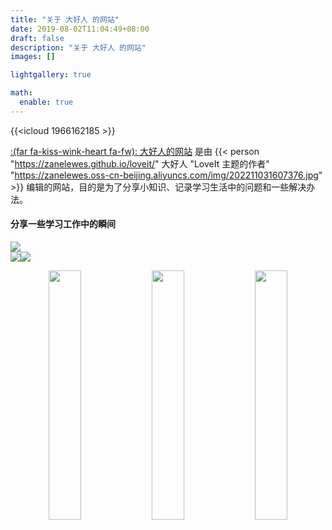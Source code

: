 ```yaml
---
title: "关于 大好人 的网站"
date: 2019-08-02T11:04:49+08:00
draft: false
description: "关于 大好人 的网站"
images: []

lightgallery: true

math:
  enable: true
---
```

{{<icloud 1966162185 >}}


[:(far fa-kiss-wink-heart fa-fw): 大好人的网站](https://zanelewes.github.io/loveit/) 是由 {{< person "https://zanelewes.github.io/loveit/" 大好人 "LoveIt 主题的作者" "https://zanelewes.oss-cn-beijing.aliyuncs.com/img/202211031607376.jpg" >}} 编辑的网站，目的是为了分享小知识、记录学习生活中的问题和一些解决办法。
#### 分享一些学习工作中的瞬间
![](https://zanelewes.oss-cn-beijing.aliyuncs.com/img/202211030022120.jpg)  
![](https://zanelewes.oss-cn-beijing.aliyuncs.com/img/202211030022122.jpg)![](https://zanelewes.oss-cn-beijing.aliyuncs.com/img/202211030022126.jpg)   

<div align="center">
   <img src="https://zanelewes.oss-cn-beijing.aliyuncs.com/img/202211030022125.jpg"  width=32%> <img src="https://zanelewes.oss-cn-beijing.aliyuncs.com/img/202211030022124.jpg" width=32%> <img src="https://zanelewes.oss-cn-beijing.aliyuncs.com/img/202211030022123.jpg" width=32%>
</div>
